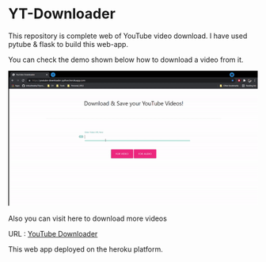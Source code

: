 # YT-Downloader
This repository is complete web of YouTube video download. I have used pytube & flask to build this web-app. 

You can check the demo shown below how to download a video from it.

![gif](https://github.com/senhorinfinito/YT-Downloader/blob/main/sample_video/sample_gif.gif)

Also you can visit here to download more videos

URL : [YouTube Downloader](https://youtube-downloader-python.herokuapp.com/)

This web app deployed on the heroku platform. 

